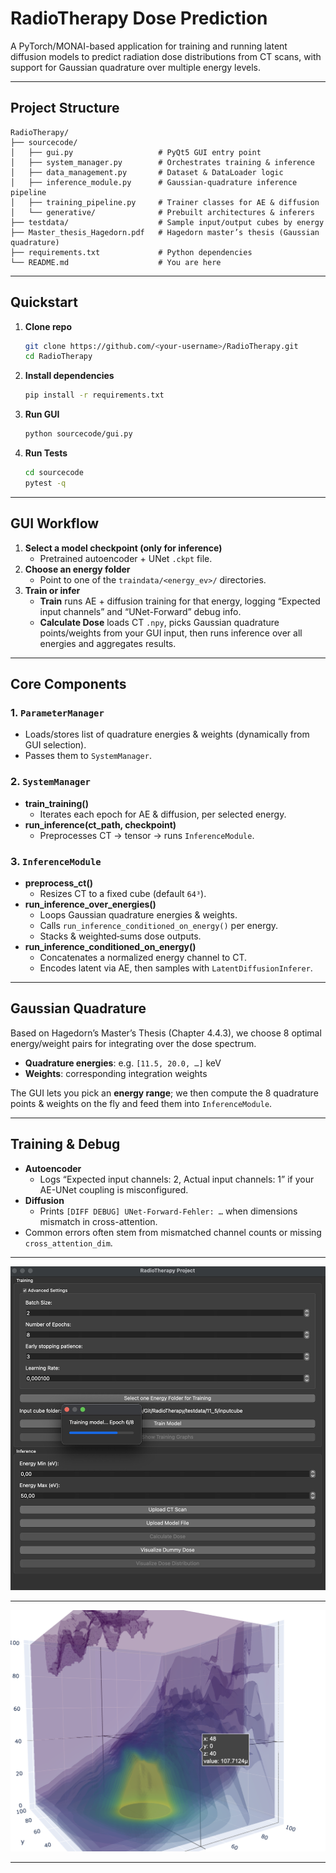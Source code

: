 
# RadioTherapy Dose Prediction

A PyTorch/MONAI-based application for training and running latent diffusion models to predict radiation dose distributions from CT scans, with support for Gaussian quadrature over multiple energy levels.

---

##  Project Structure

```
RadioTherapy/
├── sourcecode/
│   ├── gui.py                   # PyQt5 GUI entry point
│   ├── system_manager.py        # Orchestrates training & inference
│   ├── data_management.py       # Dataset & DataLoader logic
│   ├── inference_module.py      # Gaussian‐quadrature inference pipeline
│   ├── training_pipeline.py     # Trainer classes for AE & diffusion
│   └── generative/              # Prebuilt architectures & inferers
├── testdata/                    # Sample input/output cubes by energy
├── Master_thesis_Hagedorn.pdf   # Hagedorn master’s thesis (Gaussian quadrature)
├── requirements.txt             # Python dependencies
└── README.md                    # You are here
```

---

##  Quickstart

1. **Clone repo**  
   ```bash
   git clone https://github.com/<your-username>/RadioTherapy.git
   cd RadioTherapy
   ```

2. **Install dependencies**  
   ```bash
   pip install -r requirements.txt
   ```

3. **Run GUI**  
   ```bash
   python sourcecode/gui.py
   ```

4. **Run Tests**  
   ```bash
   cd sourcecode
   pytest -q
   ```


---

##  GUI Workflow

1. **Select a model checkpoint (only for inference)**  
   - Pretrained autoencoder + UNet `.ckpt` file.  
2. **Choose an energy folder**  
   - Point to one of the `traindata/<energy_ev>/` directories.  
3. **Train or infer**  
   - **Train** runs AE + diffusion training for that energy, logging “Expected input channels” and “UNet-Forward” debug info.  
   - **Calculate Dose** loads CT `.npy`, picks Gaussian quadrature points/weights from your GUI input, then runs inference over all energies and aggregates results.  

---

##  Core Components

### 1. `ParameterManager`
- Loads/stores list of quadrature energies & weights (dynamically from GUI selection).
- Passes them to `SystemManager`.

### 2. `SystemManager`
- **train_training()**  
  - Iterates each epoch for AE & diffusion, per selected energy.
- **run_inference(ct_path, checkpoint)**  
  - Preprocesses CT → tensor → runs `InferenceModule`.

### 3. `InferenceModule`
- **preprocess_ct()**  
  - Resizes CT to a fixed cube (default `64³`).
- **run_inference_over_energies()**  
  - Loops Gaussian quadrature energies & weights.
  - Calls `run_inference_conditioned_on_energy()` per energy.
  - Stacks & weighted‐sums dose outputs.
- **run_inference_conditioned_on_energy()**  
  - Concatenates a normalized energy channel to CT.
  - Encodes latent via AE, then samples with `LatentDiffusionInferer`.

---

##  Gaussian Quadrature

Based on Hagedorn’s Master’s Thesis (Chapter 4.4.3), we choose 8 optimal energy/weight pairs for integrating over the dose spectrum.  
- **Quadrature energies**: e.g. `[11.5, 20.0, …]` keV  
- **Weights**: corresponding integration weights  

The GUI lets you pick an **energy range**; we then compute the 8 quadrature points & weights on the fly and feed them into `InferenceModule`.

---

##  Training & Debug

- **Autoencoder**  
  - Logs “Expected input channels: 2, Actual input channels: 1” if your AE-UNet coupling is misconfigured.
- **Diffusion**  
  - Prints `[DIFF DEBUG] UNet-Forward-Fehler: …` when dimensions mismatch in cross-attention.
- Common errors often stem from mismatched channel counts or missing `cross_attention_dim`.

---

![Main window for selecting energy folders, CT scans, and running training/inference.](graph/gui_example.jpeg)

---

![Example result dose distribution](graph/dose_example.png)

---